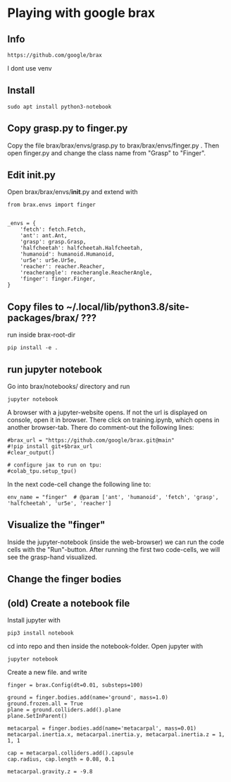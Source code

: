 # Playing with google brax



## Info

```
https://github.com/google/brax
```

I dont use venv

## Install

```
sudo apt install python3-notebook
```


## Copy grasp.py to finger.py

Copy the file brax/brax/envs/grasp.py to brax/brax/envs/finger.py . Then open
finger.py and change the class name from "Grasp" to "Finger".

## Edit __init__.py

Open brax/brax/envs/__init__.py and extend with

```
from brax.envs import finger


_envs = {
    'fetch': fetch.Fetch,
    'ant': ant.Ant,
    'grasp': grasp.Grasp,
    'halfcheetah': halfcheetah.Halfcheetah,
    'humanoid': humanoid.Humanoid,
    'ur5e': ur5e.Ur5e,
    'reacher': reacher.Reacher,
    'reacherangle': reacherangle.ReacherAngle,
    'finger': finger.Finger,
}
```

## Copy files to ~/.local/lib/python3.8/site-packages/brax/ ???

run inside brax-root-dir

```
pip install -e .
```

## run jupyter notebook

Go into brax/notebooks/ directory and run

```
jupyter notebook
```

A browser with a jupyter-website opens. If not the url is displayed on console, open it in browser.
There click on training.ipynb, which opens in another browser-tab. There do comment-out the
following lines:

```
#brax_url = "https://github.com/google/brax.git@main"
#!pip install git+$brax_url
#clear_output()

# configure jax to run on tpu:
#colab_tpu.setup_tpu()
```

In the next code-cell change the following line to:

```
env_name = "finger"  # @param ['ant', 'humanoid', 'fetch', 'grasp', 'halfcheetah', 'ur5e', 'reacher']
```


## Visualize the "finger"

Inside the jupyter-notebook (inside the web-browser) we can run the code cells with the "Run"-button. After running the first two code-cells, we will see the grasp-hand visualized.

## Change the finger bodies













## (old) Create a notebook file

Install jupyter with

```
pip3 install notebook
```

cd into repo and then inside the notebook-folder. Open jupyter with

```
jupyter notebook
```

Create a new file. and write 

```
finger = brax.Config(dt=0.01, substeps=100)

ground = finger.bodies.add(name='ground', mass=1.0)
ground.frozen.all = True
plane = ground.colliders.add().plane
plane.SetInParent()

metacarpal = finger.bodies.add(name='metacarpal', mass=0.01)
metacarpal.inertia.x, metacarpal.inertia.y, metacarpal.inertia.z = 1, 1, 1

cap = metacarpal.colliders.add().capsule
cap.radius, cap.length = 0.08, 0.1

metacarpal.gravity.z = -9.8

```
